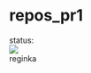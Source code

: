 # repos_pr1
status: <br>
<img src="https://github.com/reqinald14/repos_pr1//actions/workflows/blank1.yml/barge.svg?branch=main"> <br>
reginka
